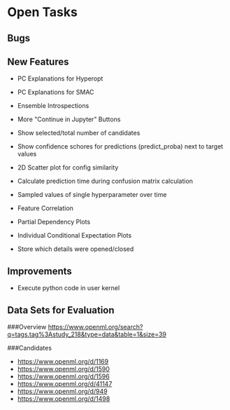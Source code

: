 # Open Tasks

## Bugs


## New Features

- PC Explanations for Hyperopt
- PC Explanations for SMAC
- Ensemble Introspections
- More "Continue in Jupyter" Buttons
- Show selected/total number of candidates
- Show confidence schores for predictions (predict_proba) next to target values
- 2D Scatter plot for config similarity
- Calculate prediction time during confusion matrix calculation
- Sampled values of single hyperparameter over time

- Feature Correlation
- Partial Dependency Plots
- Individual Conditional Expectation Plots
- Store which details were opened/closed


## Improvements
- Execute python code in user kernel


## Data Sets for Evaluation

###Overview
https://www.openml.org/search?q=tags.tag%3Astudy_218&type=data&table=1&size=39

###Candidates
- https://www.openml.org/d/1169
- https://www.openml.org/d/1590
- https://www.openml.org/d/1596
- https://www.openml.org/d/41147
- https://www.openml.org/d/949
- https://www.openml.org/d/1498
